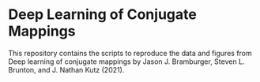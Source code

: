 # Deep Learning of Conjugate Mappings

This repository contains the scripts to reproduce the data and figures from Deep learning of conjugate mappings by Jason J. Bramburger, Steven L. Brunton, and J. Nathan Kutz (2021).
